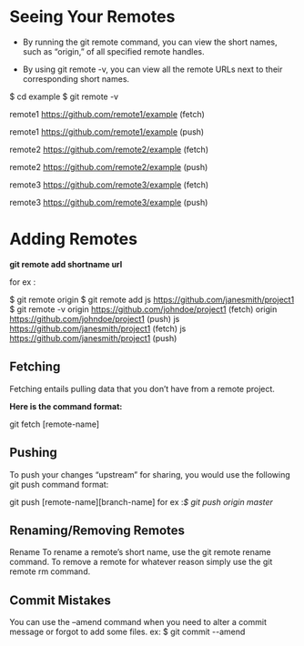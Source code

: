 # Seeing Your Remotes
* By running the git remote command, you can view the short names, such as “origin,” of all specified remote handles.

* By using git remote -v, you can view all the remote URLs next to their corresponding short names.


$ cd example
$ git remote -v

remote1 https://github.com/remote1/example (fetch)

remote1 https://github.com/remote1/example (push)

remote2 https://github.com/remote2/example (fetch)

remote2 https://github.com/remote2/example (push)

remote3 https://github.com/remote3/example (fetch)

remote3 https://github.com/remote3/example (push)

# Adding Remotes

**git remote add shortname url**

for ex :

$ git remote
origin
$ git remote add js https://github.com/janesmith/project1
$ git remote -v
origin https://github.com/johndoe/project1 (fetch)
origin https://github.com/johndoe/project1 (push)
js     https://github.com/janesmith/project1 (fetch)
js     https://github.com/janesmith/project1 (push)

## Fetching

Fetching entails pulling data that you don’t have from a remote project.

**Here is the command format:**

git fetch [remote-name]

## Pushing
To push your changes “upstream” for sharing, you would use the following git push command format:

git push [remote-name][branch-name] for ex :*$ git push origin master*

## Renaming/Removing Remotes
Rename
To rename a remote’s short name, use the git remote rename command.
To remove a remote for whatever reason simply use the git remote rm command.

## Commit Mistakes
You can use the –amend command when you need to alter a commit message or forgot to add some files.
ex:
$ git commit --amend
